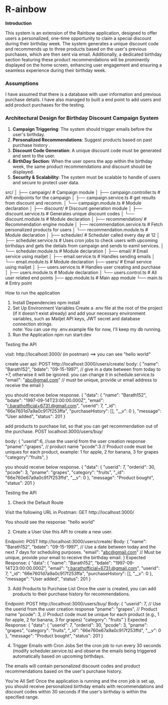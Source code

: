 # R-ainbow

**Introduction**

This system is an extension of the Rainbow application, designed to offer users a personalized, one-time opportunity to claim a special discount during their birthday week. The system generates a unique discount code and recommends up to three products based on the user's previous purchases, which are then sent via email. Additionally, a dedicated birthday section featuring these product recommendations will be prominently displayed on the home screen, enhancing user engagement and ensuring a seamless experience during their birthday week.

### Assumptions

I have assumed that there is a database with user information and previous purchase details. I have also managed to built a end point to add users and add product purchases for the testing.

### Architectural Design for Birthday Discount Campaign System

1. **Campaign Triggering**: The system should trigger emails before the user's birthday.
2. **Personalized Recommendations**: Suggest products based on past purchase history .
3. **Discount Code Generation**: A unique discount code must be generated and sent to the user.
4. **BirthDay Section**: When the user opens the app within the birthday week, the same product recommendations and discount should be displayed.
5. **Security & Scalability**: The system must be scalable to handle of users and secure to protect user data.

src/
│
├── campaign/ # Campaign module
│ ├── campaign.controller.ts # API endpoints for the campaign
│ ├── campaign.service.ts # get results from discount and recomm.
│ └── campaign.module.ts # Module declaration
│
├── discount/ # Discount generation module
│ ├── discount.service.ts # Generates unique discount codes
│ └── discount.module.ts # Module declaration
│
├── recommendation/ # Recommendation engine module
│ ├── recommendation.service.ts # Fetch personalized products for users
│ └── recommendation.module.ts # Module declaration
│
├── scheduler/ # Scheduler called every day at 12
│ ├── scheduler.service.ts # Uses cron jobs to check users with upcoming birthdays and gets the detials from campaign and sends to eamil services.
│ └── scheduler.module.ts # Module declaration
│
├── email/ # Email service using mailjet
│ ├── email.service.ts # Handles sending emails
│ └── email.module.ts # Module declaration
├── users/ # Email service using mailjet
│ ├── users.service.ts # Handles user creating and purchase
│ ├── users.module.ts # Module declaration
│ └── users.control.ts # All user related end points
├── app.module.ts # Main app module
└── main.ts # Entry point

How to run the application

1. Install Dependencies
   npm install
2. Set Up Environment Variables
   Create a .env file at the root of the project (if it doesn't exist already) and add your necessary environment variables, such as Mailjet API keys, JWT secret and database connection strings.  
   note: You can use my .env.example file for now, I'll keep my db running.
3. Run the Application
   npm run start:dev

Testing the API

visit: http://localhost:3000/ (in postman) ==> you can see "hello world"

create user api:
POST http://localhost:3000/users/create/
body:
{
"name": "Barath152",
"bdate": "09-15-1997", // give in a date between from today to +7, otherwise it will be ignored. you can change it in schedule.service.ts  
 "email": "abc@gmail.com" // must be unique, provide ur email address to receive the email
}

you should receive below response.
{
"data": {
"name": "Barath152",
"bdate": "1997-09-14T23:00:00.000Z",
"email": "r.barathofficial+6731.@gmail.com",
"userid": 7,
"\_id": "66e7601d7a9a0c917f253ffa",
"purchaseHistory": [],
"\_\_v": 0
},
"message": "User added",
"status": 201
}

add products to purchase list, so that you can get recommendation out of the purchase.
POST localhost:3000/users/buy/

body:
{
"userid":6, //use the userid from the user creation response
"pname":"grapes", // product name
"pcode":3 // Product code must be uniques for each product, example: 1 for apple, 2 for banana, 3 for grapes
"category":"fruits",
}

you should receive below response.
{
"data": {
"userid": 7,
"orderid": 30,
"pcode": 3,
"pname": "grapes",
"category": "fruits",
"\_id": "66e760e67a9a0c917f253ffd",
"\_\_v": 0
},
"message": "Product bought",
"status": 201
}

Testing the API

1. Check the Default Route

Visit the following URL in Postman:
GET http://localhost:3000/

You should see the response:
"hello world"

2. Create a User
   Use this API to create a new user.

Endpoint:
POST http://localhost:3000/users/create/
Body:
{
"name": "Barath152",
"bdate": "09-15-1997", // Use a date between today and the next 7 days for scheduling purposes.
"email": "abc@gmail.com" // Must be unique, provide your email to receive the birthday email.
}
Expected Response:
{
"data": {
"name": "Barath152",
"bdate": "1997-09-14T23:00:00.000Z",
"email": "r.barathofficial+6731.@gmail.com",
"userid": 7,
"\_id": "66e7601d7a9a0c917f253ffa",
"purchaseHistory": [],
"\_\_v": 0
},
"message": "User added",
"status": 201
}

3. Add Products to Purchase List
   Once the user is created, you can add products to their purchase history for recommendations.

Endpoint:
POST http://localhost:3000/users/buy/
Body:
{
"userid": 7, // Use the userid from the user creation response
"pname": "grapes", // Product name
"pcode": 3, // Product code must be unique for each product (e.g., 1 for apple, 2 for banana, 3 for grapes)
"category": "fruits"
}
Expected Response:
{
"data": {
"userid": 7,
"orderid": 30,
"pcode": 3,
"pname": "grapes",
"category": "fruits",
"\_id": "66e760e67a9a0c917f253ffd",
"\_\_v": 0
},
"message": "Product bought",
"status": 201
}

4. Trigger Emails with Cron Jobs
   Set the cron job to run every 30 seconds (modify scheduler.service.ts) and observe the emails being triggered automatically based on upcoming birthdays.

The emails will contain personalized discount codes and product recommendations based on the user's purchase history.

You're All Set!
Once the application is running and the cron job is set up, you should receive personalized birthday emails with recommendations and discount codes within 30 seconds if the user's birthday is within the specified range.
